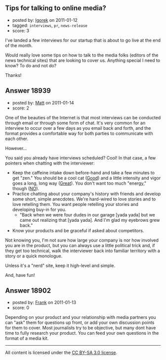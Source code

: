 ## Tips for talking to online media?

- posted by: [Igorek](https://stackexchange.com/users/-1/4395-igorek) on 2011-01-12
- tagged: `interviews`, `pr`, `news-release`
- score: 3

I've landed a few interviews for our startup that is about to go live at the end of the month.

Would really love some tips on how to talk to the media folks (editors of the news technical sites) that are looking to cover us.  Anything special I need to know? To do and not do?

Thanks!


## Answer 18939

- posted by: [Matt](https://stackexchange.com/users/-1/4665-matt) on 2011-01-14
- score: 2

<p>One of the beauties of the Internet is that most interviews can be conducted through email or through some form of chat. It's very common for an interview to occur over a few days as you email back and forth, and the format provides a comfortable way for both parties to communicate with each other.</p>

<p>However...</p>

<p>You said you already have interviews scheduled? Cool! In that case, a few pointers when chatting with the interviewer:</p>

<ul>
<li>Keep the caffeine intake down before-hand and take a few minutes to get "zen." You should be a cool cat (<a href="http://www.youtube.com/watch?v=Tylkz9R09FQ" rel="nofollow">Good</a>) and a little intensity and vigor goes a long, long way (<a href="http://www.youtube.com/watch?v=vOnCRWUsSGA" rel="nofollow">Great</a>). You don't want too much "energy," though (<a href="http://www.youtube.com/watch?v=wvsboPUjrGc" rel="nofollow">NO</a>).</li>
<li>Practice chatting about your company's history with friends and develop some short, simple anecdotes. We're hard-wired to love stories and to love retelling them. You want people retelling your stories and developing buy-in for you.
<ul>
<li>"Back when we were four dudes in our garage [yada yada] but we came out realizing that [yada yada]. And I'm glad my eyebrows grew back."</li>
</ul></li>
<li>Know your products and be graceful if asked about competitors. </li>
</ul>

<p>Not knowing you, I'm not sure how large your company is nor how involved you are in the product, but you can always use a little political trick and, if they get too technical, walk the interviewer back into familiar territory with a story or a quick monologue.</p>

<p>Unless it's a "nerd" site, keep it high-level and simple.</p>

<p>And, have fun!</p>



## Answer 18902

- posted by: [Frank](https://stackexchange.com/users/-1/4858-frank) on 2011-01-13
- score: 0

Depending on your product and your relationship with media partners you can "ask" them for questions up front, or add your own discussion points for them to cover.  Most journalists try to be objective, but many dont have time to fully research your product.  You can feed your own questions in the format of a media kit. 





---

All content is licensed under the [CC BY-SA 3.0 license](https://creativecommons.org/licenses/by-sa/3.0/).
